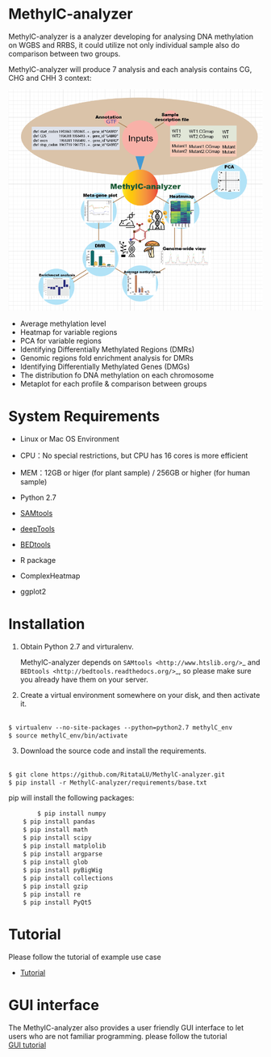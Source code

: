 
# MethylC-analyzer

MethylC-analyzer is a analyzer developing for analysing DNA methylation on WGBS and RRBS, it could utilize not only individual sample also do comparison between two groups.
 
MethylC-analyzer will produce 7 analysis and each analysis contains CG, CHG and CHH 3 context:

![MethylC-analyzer Flow](https://github.com/RitataLU/MethylC-analyzer/blob/master/MethylC-analyzer_main.png)

* Average methylation level
* Heatmap for variable regions 
* PCA for variable regions 
* Identifying Differentially Methylated Regions (DMRs)
* Genomic regions fold enrichment analysis for DMRs 
* Identifying Differentially Methylated Genes (DMGs)
* The distribution fo DNA methylation on each chromosome
* Metaplot for each profile & comparison between groups 

# <a name="SystemRequirements"></a>System Requirements
* Linux or Mac OS Environment
* CPU：No special restrictions, but CPU has 16 cores is more efficient

* MEM：12GB or higer (for plant sample) / 256GB or higher (for human sample)

* Python 2.7
* [SAMtools](http://www.htslib.org/)
* [deepTools](https://deeptools.readthedocs.org/)
* [BEDtools](http://bedtools.readthedocs.org/)
* R package
* ComplexHeatmap
* ggplot2


# Installation

1. Obtain Python 2.7 and virturalenv.

    MethylC-analyzer depends on `SAMtools <http://www.htslib.org/>`_ and
    `BEDtools <http://bedtools.readthedocs.org/>`_, so please make sure you
    already have them on your server.

    
2. Create a virtual environment somewhere on your disk, and then activate it.

  ```

  $ virtualenv --no-site-packages --python=python2.7 methylC_env
  $ source methylC_env/bin/activate

 ```
3. Download the source code and install the requirements.

  ```

  $ git clone https://github.com/RitataLU/MethylC-analyzer.git
  $ pip install -r MethylC-analyzer/requirements/base.txt
 ```

pip will install the following packages: 

```    
        $ pip install numpy
  	$ pip install pandas
  	$ pip install math
  	$ pip install scipy
  	$ pip install matplolib
  	$ pip install argparse
  	$ pip install glob
  	$ pip install pyBigWig
  	$ pip install collections
  	$ pip install gzip
  	$ pip install re
  	$ pip install PyQt5
```  

# Tutorial 
Please follow the tutorial of example use case
* [Tutorial](https://github.com/RitataLU/ATACgraph/blob/master/Tutorial.md)

  
# GUI interface
  
The MethylC-analyzer also provides a user friendly GUI interface to let users who are not familiar programming.
please follow the tutorial   
[GUI tutorial](https://github.com/RitataLU/MethylC-analyzer/blob/master/GUI_Tutorial.md)

  
  
  
	


